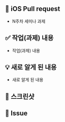 ## 🍎 iOS Pull request

- N주차 세미나 과제

## ✅ 작업(과제) 내용

- 작업(과제) 내용

## 💡 새로 알게 된 내용

- 새로 알게 된 내용

## 📸 스크린샷
<!-- 작업한 화면의 스크린샷 -->

## 💭 Issue

